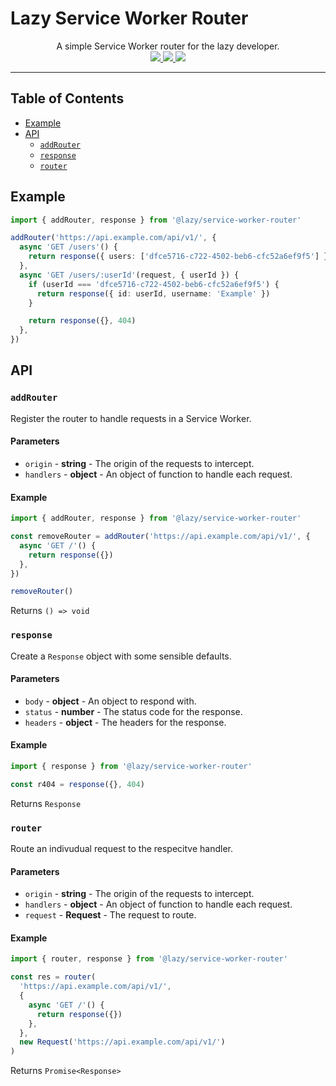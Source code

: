 # Lazy Service Worker Router

<p align='center'>
  A simple Service Worker router for the lazy developer.
  <br>
  <a href='https://www.npmjs.com/package/@lazy/service-worker-router'>
    <img src="https://img.shields.io/npm/v/@lazy/service-worker-router?style=flat-square">
  </a>
  <a href='https://bundlephobia.com/package/@lazy/service-worker-router'>
    <img src="https://img.shields.io/bundlephobia/minzip/@lazy/service-worker-router?label=minified%20%26%20gzipped&style=flat-square">
  </a>
  <a href='https://github.com/aidant/lazy-service-worker-router/actions/workflows/publish.yml'>
    <img src="https://img.shields.io/github/workflow/status/aidant/lazy-service-worker-router/Publish?style=flat-square">
  </a>
</p>

---

## Table of Contents

- [Example](#example)
- [API](#api)
  - [`addRouter`]
  - [`response`]
  - [`router`]

## Example

```ts
import { addRouter, response } from '@lazy/service-worker-router'

addRouter('https://api.example.com/api/v1/', {
  async 'GET /users'() {
    return response({ users: ['dfce5716-c722-4502-beb6-cfc52a6ef9f5'] })
  },
  async 'GET /users/:userId'(request, { userId }) {
    if (userId === 'dfce5716-c722-4502-beb6-cfc52a6ef9f5') {
      return response({ id: userId, username: 'Example' })
    }

    return response({}, 404)
  },
})
```

## API

### `addRouter`

Register the router to handle requests in a Service Worker.

#### Parameters

- `origin` - **string** - The origin of the requests to intercept.
- `handlers` - **object** - An object of function to handle each request.

#### Example

```ts
import { addRouter, response } from '@lazy/service-worker-router'

const removeRouter = addRouter('https://api.example.com/api/v1/', {
  async 'GET /'() {
    return response({})
  },
})

removeRouter()
```

Returns `() => void`

### `response`

Create a `Response` object with some sensible defaults.

#### Parameters

- `body` - **object** - An object to respond with.
- `status` - **number** - The status code for the response.
- `headers` - **object** - The headers for the response.

#### Example

```ts
import { response } from '@lazy/service-worker-router'

const r404 = response({}, 404)
```

Returns `Response`

### `router`

Route an indivudual request to the respecitve handler.

#### Parameters

- `origin` - **string** - The origin of the requests to intercept.
- `handlers` - **object** - An object of function to handle each request.
- `request` - **Request** - The request to route.

#### Example

```ts
import { router, response } from '@lazy/service-worker-router'

const res = router(
  'https://api.example.com/api/v1/',
  {
    async 'GET /'() {
      return response({})
    },
  },
  new Request('https://api.example.com/api/v1/')
)
```

Returns `Promise<Response>`

[`addrouter`]: #addrouter
[`response`]: #response
[`router`]: #router

